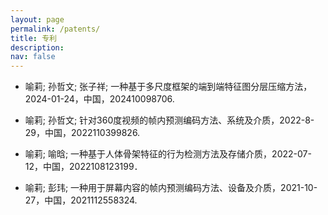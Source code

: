 ```yaml
---
layout: page
permalink: /patents/
title: 专利
description:
nav: false
---
```




- 喻莉; 孙哲文; 张子祥; 一种基于多尺度框架的端到端特征图分层压缩方法，2024-01-24，中国，202410098706.

- 喻莉; 孙哲文; 针对360度视频的帧内预测编码方法、系统及介质，2022-8-29，中国，2022110399826.

- 喻莉; 喻晗; 一种基于人体骨架特征的行为检测方法及存储介质，2022-07-12，中国，2022108123199．

- 喻莉; 彭玮; 一种用于屏幕内容的帧内预测编码方法、设备及介质，2021-10-27，中国，2021112558324.

